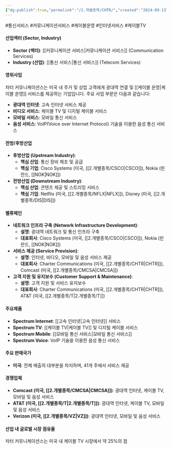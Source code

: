 ```yaml
---
{"dg-publish":true,"permalink":"/2.개별종목/CHTR/","created":"2024-09-13T10:26:49.011+09:00","updated":"2025-07-29T21:37:04.472+09:00"}
---
```


#통신서비스 #커뮤니케이션서비스 #케이블운영 #인터넷서비스 #케이블TV

#### 산업섹터 (Sector, Industry)

- **Sector (섹터)**: [[커뮤니케이션 서비스\|커뮤니케이션 서비스]] (Communication Services)
- **Industry (산업)**: [[통신 서비스\|통신 서비스]] (Telecom Services)

#### 영위사업

차터 커뮤니케이션스는 미국 내 주거 및 상업 고객에게 광대역 연결 및 [[케이블 운영\|케이블 운영]] 서비스를 제공하는 기업입니다. 주요 사업 부문은 다음과 같습니다:

- **광대역 인터넷**: 고속 인터넷 서비스 제공
- **비디오 서비스**: 케이블 TV 및 디지털 케이블 서비스
- **모바일 서비스**: 모바일 통신 서비스
- **음성 서비스**: VoIP(Voice over Internet Protocol) 기술을 이용한 음성 통신 서비스

#### 전방/후방산업

- **후방산업 (Upstream Industry)**:
    - **핵심 산업**: 통신 장비 제조 및 공급
    - **핵심 기업**: Cisco Systems (미국, [[2.개별종목/CSCO\|CSCO]]), Nokia (핀란드, [[NOK\|NOK]])
- **전방산업 (Downstream Industry)**:
    - **핵심 산업**: 콘텐츠 제공 및 스트리밍 서비스
    - **핵심 기업**: Netflix (미국, [[2.개별종목/NFLX\|NFLX]]), Disney (미국, [[2.개별종목/DIS\|DIS]])

#### 밸류체인

- **네트워크 인프라 구축 (Network Infrastructure Development)**:
    - **설명**: 광대역 네트워크 및 통신 인프라 구축
    - **대표회사**: Cisco Systems (미국, [[2.개별종목/CSCO\|CSCO]]), Nokia (핀란드, [[NOK\|NOK]])
- **서비스 제공 (Service Provision)**:
    - **설명**: 인터넷, 비디오, 모바일 및 음성 서비스 제공
    - **대표회사**: Charter Communications (미국, [[2.개별종목/CHTR\|CHTR]]), Comcast (미국, [[2.개별종목/CMCSA\|CMCSA]])
- **고객 지원 및 유지보수 (Customer Support & Maintenance)**:
    - **설명**: 고객 지원 및 서비스 유지보수
    - **대표회사**: Charter Communications (미국, [[2.개별종목/CHTR\|CHTR]]), AT&T (미국, [[2.개별종목/T\|2.개별종목/T]])

#### 주요제품

- **Spectrum Internet**: [[고속 인터넷\|고속 인터넷]] 서비스
- **Spectrum TV**: [[케이블 TV\|케이블 TV]] 및 디지털 케이블 서비스
- **Spectrum Mobile**: [[모바일 통신 서비스\|모바일 통신 서비스]]
- **Spectrum Voice**: VoIP 기술을 이용한 음성 통신 서비스

#### 주요 판매국가

- **미국**: 전체 매출의 대부분을 차지하며, 41개 주에서 서비스 제공

#### 경쟁업체

- **Comcast (미국, [[2.개별종목/CMCSA\|CMCSA]])**: 광대역 인터넷, 케이블 TV, 모바일 및 음성 서비스
- **AT&T (미국, [[2.개별종목/T\|2.개별종목/T]])**: 광대역 인터넷, 케이블 TV, 모바일 및 음성 서비스
- **Verizon (미국, [[2.개별종목/VZ\|VZ]])**: 광대역 인터넷, 모바일 및 음성 서비스

#### 산업 내 글로벌 시장 점유율

차터 커뮤니케이션스는 미국 내 케이블 TV 시장에서 약 25%의 점